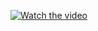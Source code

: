 [![Watch the video](https://scholar.googleusercontent.com/citations?view_op=view_photo&user=8hm-s8oAAAAJ&citpid=13)](https://www.youtube.com/watch?v=DxVH8zCvfdY&list=PLzOGYE1qgza7R15TwKz6qUavSlD6JYFzE&index=2)
